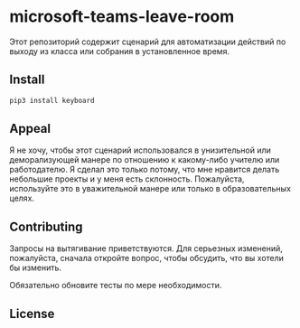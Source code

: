 # microsoft-teams-leave-room

Этот репозиторий содержит сценарий для автоматизации действий по выходу из класса или собрания в установленное время.

## Install

```bash
pip3 install keyboard
```

## Appeal

Я не хочу, чтобы этот сценарий использовался в унизительной или деморализующей манере по отношению к какому-либо учителю или работодателю. Я сделал это только потому, что мне нравится делать небольшие проекты и у меня есть склонность. Пожалуйста, используйте это в уважительной манере или только в образовательных целях.

## Contributing

Запросы на вытягивание приветствуются. Для серьезных изменений, пожалуйста, сначала откройте вопрос, чтобы обсудить, что вы хотели бы изменить.

Обязательно обновите тесты по мере необходимости.

## License
